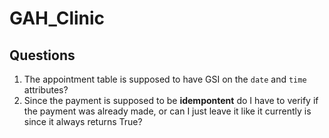 # GAH_Clinic

## Questions

1. The appointment table is supposed to have GSI on the `date` and `time` attributes?
2. Since the payment is supposed to be **idempontent** do I have to verify if the payment was already made, or can I just leave it like it currently is since it always returns True?
